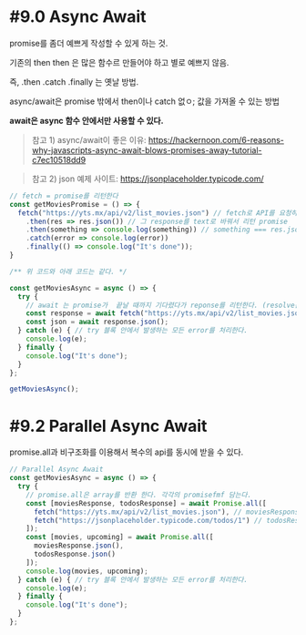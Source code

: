 # #9.0 Async Await

promise를 좀더 예쁘게 작성할 수 있게 하는 것.

기존의 then then 은 많은 함수르 만들어야 하고 별로 예쁘지 않음.

즉, .then .catch .finally 는 옛날 방법.

async/await은 promise 밖에서 then이나 catch 없ㅇ; 값을 가져올 수 있는 방법

**await은 async 함수 안에서만 사용할 수 있다.**

> 참고 1) async/await이 좋은 이유: https://hackernoon.com/6-reasons-why-javascripts-async-await-blows-promises-away-tutorial-c7ec10518dd9

> 참고 2) json 예제 사이트: https://jsonplaceholder.typicode.com/


```js
// fetch = promise를 리턴한다
const getMoviesPromise = () => {
  fetch("https://yts.mx/api/v2/list_movies.json") // fetch로 API를 요청하면 어떤 response를 리턴한다. promise
    .then(res => res.json()) // 그 response를 text로 바꿔서 리턴 promise
    .then(something => console.log(something)) // something === res.json()
    .catch(error => console.log(error))
    .finally(() => console.log("It's done"));
}

/** 위 코드와 아래 코드는 같다. */

const getMoviesAsync = async () => {
  try {
    // await 는 promise가  끝날 때까지 기다렸다가 reponse를 리턴한다. (resolve든 reject든)
    const response = await fetch("https://yts.mx/api/v2/list_movies.json");
    const json = await response.json();
  } catch (e) { // try 블록 안에서 발생하는 모든 error를 처리한다.
    console.log(e);
  } finally {
    console.log("It's done");
  }
};

getMoviesAsync();
```

# #9.2 Parallel Async Await

promise.all과 비구조화를 이용해서 복수의 api를 동시에 받을 수 있다.

```js
// Parallel Async Await
const getMoviesAsync = async () => {
  try {
    // promise.all은 array를 반환 한다. 각각의 promisefmf 담는다. 
    const [moviesResponse, todosResponse] = await Promise.all([
      fetch("https://yts.mx/api/v2/list_movies.json"), // moviesResponse
      fetch("https://jsonplaceholder.typicode.com/todos/1") // todosResponse
    ]);
    const [movies, upcoming] = await Promise.all([
      moviesResponse.json(),
      todosResponse.json()
    ]);
    console.log(movies, upcoming);
  } catch (e) { // try 블록 안에서 발생하는 모든 error를 처리한다.
    console.log(e);
  } finally {
    console.log("It's done");
  }
};
```